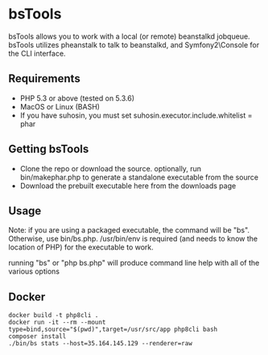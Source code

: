 bsTools
=======
bsTools allows you to work with a local (or remote) beanstalkd jobqueue. bsTools utilizes pheanstalk to talk to beanstalkd, and Symfony2\Console for the CLI interface.

Requirements
------------
* PHP 5.3 or above (tested on 5.3.6)
* MacOS or Linux (BASH)
* If you have suhosin, you must set suhosin.executor.include.whitelist = phar


Getting bsTools
---------------
* Clone the repo or download the source. optionally, run bin/makephar.php to generate a standalone executable from the source
* Download the prebuilt executable here from the downloads page

Usage
-----
Note: if you are using a packaged executable, the command will be "bs". Otherwise, use bin/bs.php. /usr/bin/env is required (and needs to know the location of PHP) for the executable to work.

running "bs" or "php bs.php" will produce command line help with all of the various options

Docker
-----
````
docker build -t php8cli .
docker run -it --rm --mount type=bind,source="$(pwd)",target=/usr/src/app php8cli bash
composer install
./bin/bs stats --host=35.164.145.129 --renderer=raw
````